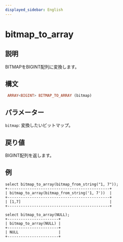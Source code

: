 ```yaml
---
displayed_sidebar: English
---
```


# bitmap_to_array

## 説明

BITMAPをBIGINT配列に変換します。

## 構文

```Haskell
 ARRAY<BIGINT> BITMAP_TO_ARRAY (bitmap)
```

## パラメーター

`bitmap`: 変換したいビットマップ。

## 戻り値

BIGINT配列を返します。

## 例

```Plain
select bitmap_to_array(bitmap_from_string("1, 7"));
+----------------------------------------------+
| bitmap_to_array(bitmap_from_string('1, 7'))  |
+----------------------------------------------+
| [1,7]                                        |
+----------------------------------------------+

select bitmap_to_array(NULL);
+-----------------------+
| bitmap_to_array(NULL) |
+-----------------------+
| NULL                  |
+-----------------------+
```
